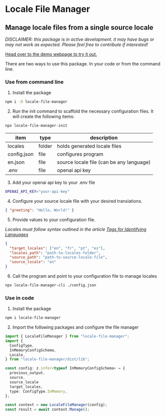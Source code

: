 # Locale File Manager

## Manage locale files from a single source locale

_DISCLAIMER: this package is in active development. it may have bugs or may not work as expected. Please feel free to contribute if interested!_

[Head over to the demo webpage to try it out.](https://www.localebliss.com/)

There are two ways to use this package. In your code or from the command line.

### Use from command line

1. Install the package

```sh
npm i -D locale-file-manager
```

2. Run the init command to scaffold the necessary configuration files. It will create the following items:

```sh
npx locale-file-manager-init
```

| item        | type   | description                              |
| ----------- | ------ | ---------------------------------------- |
| locales     | folder | holds generated locale files             |
| config.json | file   | configures program                       |
| en.json     | file   | source locale file (can be any language) |
| .env        | file   | openai api key                           |

3. Add your openai api key to your .env file

```sh
OPENAI_API_KEY="your-api-key"
```

4. Configure your source locale file with your desired translations.

```json
{ "greeting": "Hello, World!" }
```

5. Provide values to your configuration file.

_Locales must follow syntax outlined in the article [Tags for Identifying Languages](https://datatracker.ietf.org/doc/html/rfc5646)_

```json
{
  "target_locales": ["en", "fr", "pt", "es"],
  "locales_path": "path-to-locales-folder",
  "source_path": "path-to-source-locale-file",
  "source_locale": "en"
}
```

6. Call the program and point to your configuration file to manage locales

```sh
npx locale-file-manager-cli ./config.json
```

### Use in code

1. Install the package

```sh
npm i locale-file-manager
```

2. Import the following packages and configure the file manager

```ts
import { LocaleFileManager } from "locale-file-manager";
import {
  ConfigType,
  InMemoryConfigSchema,
  Locale,
} from "locale-file-manager/dist/lib";

const config: z.infer<typeof InMemoryConfigSchema> = {
  previous_output,
  source,
  source_locale
  target_locales,
  type: ConfigType.InMemory,
};

const context = new LocaleFileManager(config);
const result = await context.Manage();
```
